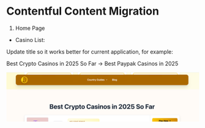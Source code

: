# Contentful Content Migration

1. Home Page

- Casino List:

Update title so it works better for current application, for example:

Best Crypto Casinos in 2025 So Far -> Best Paypak Casinos in 2025

![list-casino-home-page](public/readme-images/screenshot-2025-08-28-14.12.59.png)